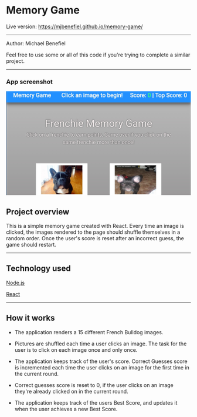 <h1>Memory Game</h1>

Live version: https://mjbenefiel.github.io/memory-game/
<hr></hr>

Author: Michael Benefiel

Feel free to use some or all of this code if you're trying to complete a similar project.
<hr></hr>

<h3> App screenshot </h3>

![alt text](https://raw.githubusercontent.com/mjbenefiel/memory-game/master/public/img/readme-frenchie.jpg "Memory Game")

<h2> Project overview</h2>
This is a simple memory game created with React. Every time an image is clicked, the images rendered to the page should shuffle themselves in a random order. Once the user's score is reset after an incorrect guess, the game should restart.

<hr></hr>

<h2>Technology used</h2>

[Node.js](https://nodejs.org/en/)

[React](https://reactjs.org/)

<hr></hr>

<h2>How it works</h2>

- The application renders a 15 different French Bulldog images.

- Pictures are shuffled each time a user clicks an image. The task for the user is to click on each image once and only once.

- The application keeps track of the user's score. Correct Guesses score is incremented each time the user clicks on an image for the first time in the current round.

- Correct guesses score is reset to 0, if the user clicks on an image they're already clicked on in the current round.

- The application keeps track of the users Best Score, and updates it when the user achieves a new Best Score.
